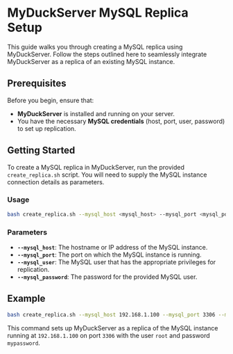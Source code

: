 # MyDuckServer MySQL Replica Setup

This guide walks you through creating a MySQL replica using MyDuckServer. Follow the steps outlined here to seamlessly integrate MyDuckServer as a replica of an existing MySQL instance.

## Prerequisites

Before you begin, ensure that:

- **MyDuckServer** is installed and running on your server.
- You have the necessary **MySQL credentials** (host, port, user, password) to set up replication.

## Getting Started

To create a MySQL replica in MyDuckServer, run the provided `create_replica.sh` script. You will need to supply the MySQL instance connection details as parameters.

### Usage

```bash
bash create_replica.sh --mysql_host <mysql_host> --mysql_port <mysql_port> --mysql_user <mysql_user> --mysql_password <mysql_password>
```

### Parameters

- **`--mysql_host`**: The hostname or IP address of the MySQL instance.
- **`--mysql_port`**: The port on which the MySQL instance is running.
- **`--mysql_user`**: The MySQL user that has the appropriate privileges for replication.
- **`--mysql_password`**: The password for the provided MySQL user.

## Example

```bash
bash create_replica.sh --mysql_host 192.168.1.100 --mysql_port 3306 --mysql_user root --mysql_password mypassword
```

This command sets up MyDuckServer as a replica of the MySQL instance running at `192.168.1.100` on port `3306` with the user `root` and password `mypassword`.